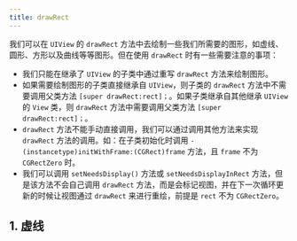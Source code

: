 ```yaml
---
title: drawRect
---
```


我们可以在 `UIView` 的 `drawRect` 方法中去绘制一些我们所需要的图形，如虚线、圆形、方形以及曲线等等图形。但在使用 `drawRect` 时有一些需要注意的事项：

- 我们只能在继承了 `UIView` 的子类中通过重写 `drawRect` 方法来绘制图形。
- 如果需要绘制图形的子类直接继承自 `UIView`，则子类的 `drawRect` 方法中不需要调用父类方法 `[super drawRect:rect]；`。如果子类继承自其他继承 `UIView` 的 `View` 类，则 `drawRect` 方法中需要调用父类方法 `[super drawRect:rect]；`。
- `drawRect` 方法不能手动直接调用，我们可以通过调用其他方法来实现 `drawRect` 方法的调用。如：在子类初始化时调用 `- (instancetype)initWithFrame:(CGRect)frame` 方法，且 `frame` 不为 `CGRectZero` 时。
- 我们可以调用 `setNeedsDisplay()` 方法或 `setNeedsDisplayInRect` 方法，但是该方法不会自己调用 `drawRect` 方法，而是会标记视图，并在下一次循环更新的时候让视图通过 `drawRect` 来进行重绘，前提是 `rect` 不为 `CGRectZero`。

## 1. 虚线

